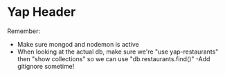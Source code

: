 # Yap Header

Remember: 
- Make sure mongod and nodemon is active
- When looking at the actual db, make sure we're "use yap-restaurants" then "show collections" so we can use "db.restaurants.find()"
-Add gitignore sometime!
